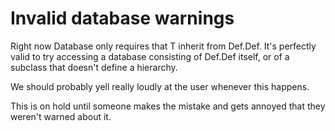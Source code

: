 # Invalid database warnings

Right now Database<T> only requires that T inherit from Def.Def. It's perfectly valid to try accessing a database consisting of Def.Def itself, or of a subclass that doesn't define a hierarchy.

We should probably yell really loudly at the user whenever this happens.

This is on hold until someone makes the mistake and gets annoyed that they weren't warned about it.